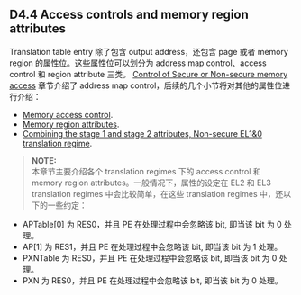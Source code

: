 ## D4.4 Access controls and memory region attributes

Translation table entry 除了包含 output address，还包含 page 或者 memory region 的属性位。这些属性位可以划分为 address map control、access control 和 region attribute 三类。 [Control of Secure or Non-secure memory access](#) 章节介绍了 address map control，后续的几个小节将对其他的属性位进行介绍：

* [Memory access control](#).
* [Memory region attributes](#).
* [Combining the stage 1 and stage 2 attributes, Non-secure EL1&0 translation regime](#).

> **NOTE:**  
本章节主要介绍各个 translation regimes 下的 access control 和 memory region attributes。一般情况下，属性的设定在 EL2 和 EL3 translation regimes 中会比较简单，在这些 translation regimes 中，还以下的一些约定：
* APTable[0] 为 RES0，并且 PE 在处理过程中会忽略该 bit, 即当该 bit 为 0 处理。
* AP[1] 为 RES1，并且 PE 在处理过程中会忽略该 bit, 即当该 bit 为 1 处理。
* PXNTable 为 RES0，并且 PE 在处理过程中会忽略该 bit, 即当该 bit 为 0 处理。
* PXN 为 RES0，并且 PE 在处理过程中会忽略该 bit, 即当该 bit 为 0 处理。